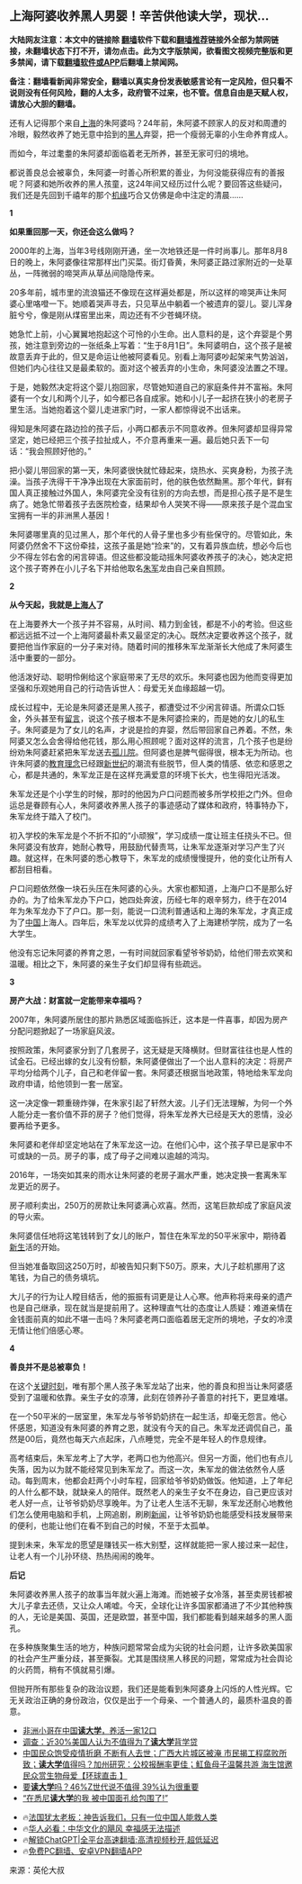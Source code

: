  <!-- 面包屑导航 --> <h2>上海阿婆收养黑人男婴！辛苦供他读大学，现状…</h2> <p class="notice"><b>大陆网友注意：本文中的链接除 <a href="https://github.com/bannedbook/fanqiang" >翻墙</a>软件下载和<a href="https://github.com/killgcd/justmysocks/blob/master/README.md">翻墙推荐</a>链接外全部为禁网链接，未翻墙状态下打不开，请勿点击。此为文字版禁闻，欲看图文视频完整版和更多禁闻，请下载<a href="https://github.com/bannedbook/fanqiang">翻墙软件或APP</a>后翻墙上禁闻网。</p><p>备注：翻墙看新闻非常安全，翻墙以真实身份发表敏感言论有一定风险，但只看不说则没有任何风险，翻的人太多，政府管不过来，也不管。信息自由是天赋人权，请放心大胆的翻墙。</b></p>  <div class="entry"> <p>还有人记得那个来自<a href="https://www.bannedbook.org/bnews/tag/%e4%b8%8a%e6%b5%b7/" class="st_tag internal_tag" rel="tag" title="标签 上海 下的日志">上海</a>的朱阿婆吗？24年前，朱阿婆不顾家人的反对和周遭的冷眼，毅然收养了她无意中拾到的<a href="https://www.bannedbook.org/bnews/tag/%e9%bb%91%e4%ba%ba/" class="st_tag internal_tag" rel="tag" title="标签 黑人 下的日志">黑人</a>弃婴，把一个瘦弱无辜的小生命养育成人。</p> <p>而如今，年过耄耋的朱阿婆却面临着老无所养，甚至无家可归的境地。</p> <p>都说善良总会被辜负，朱阿婆一时善心所积累的善业，为何没能获得应有的善报呢？阿婆和她所收养的黑人孩童，这24年间又经历过什么呢？要回答这些疑问，我们还是先回到千禧年的那个<span class='wp_keywordlink'><a href="https://www.bannedbook.org/forum11/topic248.html" title="禁片：情为何物？生死相许？自由电影《机缘》下载、在线观看" target="_blank">机缘</a></span>巧合又仿佛是命中注定的清晨……</p> <p><strong>1</strong></p> <p><strong>如果重回那一天，你还会这么做吗？</strong></p> <p>2000年的上海，当年3号线刚刚开通，坐一次地铁还是一件时尚事儿。那年8月8日的晚上，朱阿婆像往常那样出门买菜。街灯昏黄，朱阿婆正路过家附近的一处草丛，一阵微弱的啼哭声从草丛间隐隐传来。</p> <p>20多年前，城市里的流浪猫还不像现在这样遍处都是，所以这样的啼哭声让朱阿婆心里咯噔一下。她顺着哭声寻去，只见草丛中躺着一个被遗弃的婴儿。婴儿浑身脏兮兮，像是刚从煤窑里出来，周边还有不少苍蝇环绕。</p> <p>她急忙上前，小心翼翼地抱起这个可怜的小生命。出人意料的是，这个弃婴是个男孩，她注意到旁边的一张纸条上写着：“生于8月1日”。朱阿婆明白，这个孩子是被故意丢弃于此的，但又是命运让他被阿婆看见。别看上海阿婆吵起架来气势汹汹，但她们内心往往又是最柔软的。面对这个被丢弃的小生命，朱阿婆没法置之不理。</p> <p>于是，她毅然决定将这个婴儿抱回家，尽管她知道自己的家庭条件并不富裕。朱阿婆有一个女儿和两个儿子，如今都已各自成家。她和小儿子一起挤在狭小的老房子里生活。当她抱着这个婴儿走进家门时，一家人都惊得说不出话来。</p> <p>得知是朱阿婆在路边捡的孩子后，小两口都表示不同意收养。但朱阿婆却显得异常坚定，她已经把三个孩子拉扯成人，不介意再重来一遍。最后她只丢下一句话：“我会照顾好他的。”</p> <p>把小婴儿带回家的第一天，朱阿婆很快就忙碌起来，烧热水、买爽身粉，为孩子洗澡。当孩子洗得干干净净出现在大家面前时，他的肤色依然黝黑。那个年代，鲜有国人真正接触过外国人，朱阿婆完全没有往别的方向去想，而是担心孩子是不是生病了。她急忙带着孩子去医院检查，结果却令人哭笑不得——原来孩子是个混血宝宝拥有一半的非洲黑人基因！</p>  <p>朱阿婆哪里真的见过黑人，那个年代的人骨子里也多少有些保守的。尽管如此，朱阿婆仍然舍不下这份牵挂，这孩子虽是她“捡来”的，又有着异族血统，想必今后也少不得左邻右舍的闲言碎语。但这些都没能动摇朱阿婆收养孩子的决心，她决定把这个孩子寄养在小儿子名下并给他取名<a href="https://www.bannedbook.org/bnews/tag/%e6%9c%b1%e5%86%9b/" class="st_tag internal_tag" rel="tag" title="标签 朱军 下的日志">朱军</a>龙由自己亲自照顾。</p> <p><strong>2</strong></p> <p><strong>从今天起，我就是<a href="https://www.bannedbook.org/bnews/tag/%e4%b8%8a%e6%b5%b7%e4%ba%ba/" class="st_tag internal_tag" rel="tag" title="标签 上海人 下的日志">上海人</a>了</strong></p> <p>在上海要养大一个孩子并不容易，从时间、精力到金钱，都是不小的考验。但这些都远远抵不过一个上海阿婆最朴素又最坚定的决心。既然决定要收养这个孩子，就要把他当作家庭的一分子来对待。随着时间的推移朱军龙渐渐长大他成了朱阿婆生活中重要的一部分。</p> <p>他活泼好动、聪明伶俐给这个家庭带来了无尽的欢乐。朱阿婆也因为他而变得更加坚强和乐观她用自己的行动告诉世人：母爱无关血缘超越一切。</p> <p>成长过程中，无论是朱阿婆还是黑人孩子，都遭受过不少闲言碎语。所谓众口铄金，外头甚至有<span class='wp_keywordlink'><a href="https://www.bannedbook.org/bnews/tougao/" title="留言" target="_blank">留言</a></span>，说这个孩子根本不是朱阿婆捡来的，而是她的女儿的私生子。朱阿婆是为了女儿的名声，才说是捡的弃婴，然后带回家自己养着。不然，朱阿婆又怎么会舍得给他花钱，那么用心照顾呢？面对这样的流言，几个孩子也是纷纷劝朱阿婆赶紧把朱军龙送去<a href="https://www.bannedbook.org/bnews/tag/%E5%AD%A4%E5%84%BF%E9%99%A2/" class="st_tag internal_tag" rel="tag" title="标签 孤儿院 下的日志">孤儿院</a>。但阿婆也是脾气倔得很，根本无为所动。也许朱阿婆的<a href="https://www.bannedbook.org/bnews/tag/%E6%95%99%E8%82%B2%E7%90%86%E5%BF%B5/" class="st_tag internal_tag" rel="tag" title="标签 教育理念 下的日志">教育理念</a>已经跟<a href="https://www.bannedbook.org/bnews/tag/%e6%96%b0%e4%b8%96%e7%ba%aa/" class="st_tag internal_tag" rel="tag" title="标签 新世纪 下的日志">新世纪</a>的潮流有些脱节，但人类的情感、依恋和感恩之心，都是共通的，朱军龙正是在这样充满爱意的环境下长大，也生得阳光活泼。</p> <p>朱军龙还是个小学生的时候，那时的他因为户口问题而被多所学校拒之门外。但命运总是眷顾有心人，朱阿婆收养黑人孩子的事迹感动了媒体和政府，特事特办下，朱军龙终于踏入了校门。</p> <p>初入学校的朱军龙是个不折不扣的“小顽猴”，学习成绩一度让班主任挠头不已。但朱阿婆没有放弃，她耐心教导，用鼓励代替责骂，让朱军龙逐渐对学习产生了兴趣。就这样，在朱阿婆的悉心教导下，朱军龙的成绩慢慢提升，他的变化让所有人都刮目相看。</p> <p>户口问题依然像一块石头压在朱阿婆的心头。大家也都知道，上海户口不是那么好办的。为了给朱军龙办下户口，她四处奔波，历经七年的艰辛努力，终于在2014年为朱军龙办下了户口。那一刻，能说一口流利普通话和上海的朱军龙，才真正成为了<span class='wp_keywordlink_affiliate'><a href="https://www.bannedbook.org/" title="中国" target="_blank">中国</a></span>上海人。四年后，朱军龙以优异的成绩考入了上海建桥学院，成为了一名大学生。</p> <p>他没有忘记朱阿婆的养育之恩，一有时间就回家看望爷爷奶奶，给他们带去欢笑和温暖。相比之下，朱阿婆的亲生子女们却显得有些疏远。</p> <p><strong>3</strong></p>  <p><strong>房产大战：财富就一定能带来幸福吗？</strong></p> <p>2007年，朱阿婆所居住的那片熟悉区域面临拆迁，这本是一件喜事，却因为房产分配问题掀起了一场家庭风波。</p> <p>按照政策，朱阿婆家分到了几套房子，这无疑是天降横财。但财富往往也是人性的试金石。已经出嫁的女儿没有份额，朱阿婆便做出了一个出人意料的决定：将房产平均分给两个儿子，自己和老伴留一套。朱阿婆还根据当地政策，特地给朱军龙向政府申请，给他领到一套一居室。</p> <p>这一决定像一颗重磅炸弹，在朱家引起了轩然大波。儿子们无法理解，为何一个外人能分走一套价值不菲的房子？他们觉得，将朱军龙养大已经是天大的恩情，没必要再给予更多。</p> <p>朱阿婆和老伴却坚定地站在了朱军龙这一边。在他们心中，这个孩子早已是家中不可或缺的一员。房子的事，成了母子之间难以逾越的鸿沟。</p> <p>2016年，一场突如其来的雨水让朱阿婆的老房子漏水严重，她决定换一套离朱军龙更近的房子。</p> <p>房子顺利卖出，250万的房款让朱阿婆满心欢喜。然而，这笔巨款却成了家庭风波的导火索。</p> <p>朱阿婆信任地将这笔钱转到了女儿的账户，暂住在朱军龙的50平米家中，期待着<span class='wp_keywordlink'><a href="https://www.bannedbook.org/forum2/topic1642.html" title="正见网《新生》" target="_blank">新生</a></span>活的开始。</p> <p>但当她准备取回这250万时，却被告知只剩下50万。原来，大儿子趁机挪用了这笔钱，为自己的债务填坑。</p> <p>大儿子的行为让人瞠目结舌，他的振振有词更是让人心寒。他声称将来母亲的遗产也是自己继承，现在就当是提前用了。这种理直气壮的态度让人质疑：难道亲情在金钱面前真的如此不堪一击吗？朱阿婆老两口面临着居无定所的境地，子女的冷漠无情让他们倍感心寒。</p> <p><strong>4</strong></p>  <p><strong>善良并不是总被辜负！</strong></p> <p>在这个<span class='wp_keywordlink'><a href="https://www.bannedbook.org/forum2/topic151.html" title="关键时刻：李鹏日记" target="_blank">关键时刻</a></span>，唯有那个黑人孩子朱军龙站了出来，他的善良和担当让朱阿婆感受到了温暖和依靠。亲生子女的凉薄，此刻在领养孙子善意的衬托下，更显难堪。</p> <p>在一个50平米的一居室里，朱军龙与爷爷奶奶挤在一起生活，却毫无怨言。他心怀感恩，知道没有朱阿婆的养育之恩，就没有今天的自己。朱军龙还调侃自己，虽然是00后，竟然也每天六点起床，八点睡觉，完全不是年轻人的作息规律。</p> <p>高考结束后，朱军龙考上了大学，老两口也为他高兴。但另一方面，他们也有点儿失落，因为以为就不能经常见到朱军龙了。而这一次，朱军龙的做法依然令人感动。每到周末，他都会赶两个小时车程，回家给爷爷奶奶做饭。他知道，上了年纪的人什么都不缺，就缺亲人的陪伴。既然老人的亲生子女不在身边，自己更应该对老人好一点，让爷爷奶奶尽享晚年。为了让老人生活不无聊，朱军龙还耐心地教他们怎么使用电脑和手机，上网追剧，刷刷<span class='wp_keywordlink_affiliate'><a href="https://www.bannedbook.org/" title="新闻">新闻</a></span>，让爷爷奶奶也能感受科技发展带来的便利，也能让他们在看不到自己的时候，不至于太孤单。</p> <p>提到未来，朱军龙的愿望是赚钱买一栋大别墅，这样就能把一家人接过来一起住，让老人有一个儿孙环绕、热热闹闹的晚年。</p> <p><strong>后记</strong></p> <p>朱阿婆收养黑人孩子的故事当年就火遍上海滩。而她被子女冷落，甚至卖房钱都被大儿子拿去还债，又让众人唏嘘。今天，全球化让许多国家都涌进了不少其他种族的人，无论是美国、英国，还是欧盟，甚至中国，我们都能看到越来越多的黑人面孔。</p> <p>在多种族聚集生活的地方，种族问题常常会成为尖锐的社会问题，让许多欧美国家的社会产生严重分歧，甚至撕裂。尤其是围绕黑人移民的问题，常常成为社会舆论的火药筒，稍有不慎就易引爆。</p> <p>但抛开所有那些复杂的政治议题，我们还是能看到朱阿婆身上闪烁的人性光辉。它无关政治正确的身份政治，仅仅是出于一个母亲、一个普通人的，最质朴温良的善意。</p> <p></p> <!--<div id="taboola-mid-1"></div>--><ul class='op-related-articles' title='相关阅读'> <li><a href='https://www.bannedbook.org/bnews/comments/20240618/2051542.html' target='_blank'>非洲小哥在中国<b>读大学</b>，养活一家12口</a></li> <li><a href='https://www.bannedbook.org/bnews/cnnews/20240524/2040983.html' target='_blank'>调查：近30%美国人认为不值得为了<b>读大学</b>背学贷</a></li> <li><a href='https://www.bannedbook.org/bnews/bannedvideo/20240510/2035193.html' target='_blank'>中国民众饱受疫情折磨 不断有人去世；广西大片城区被淹 市民揭工程腐败所致；<b>读大学</b>值得吗？加州研究：公校报酬率更佳；魟鱼母子温馨共游 海生馆邀民众赏生物母爱【环球直击 】</a></li> <li><a href='https://www.bannedbook.org/bnews/cnnews/20231226/1978975.html' target='_blank'>要<b>读大学</b>吗？46%Z世代说不值得 39%认为很重要</a></li> <li><a href='https://www.bannedbook.org/bnews/lifebaike/20231111/1959773.html' target='_blank'>“在悉尼<b>读大学</b>的我 被中国面孔给包围了!”</a></li> </ul> <ul class="texttj"> <li>🔥<a href="https://www.bannedbook.org/bnews/ssgc/20230219/1850782.html" target="_blank">法国犹太老板：神告诉我们，只有一位中国人能救人类</a></li> <li>🔥<a href="https://www.bannedbook.org/bnews/comments/20220220/1694796.html" target="_blank">华人必看：中华文化的飓风 幸福感无法描述</a></li> <li>🔥<a href="https://github.com/bannedbook/fanqiang/wiki/V2ray%E6%9C%BA%E5%9C%BA" target="_blank">解锁ChatGPT|全平台高速翻墙:高清视频秒开,超低延迟</a></li> <li>🔥<a href="https://github.com/bannedbook/fanqiang/wiki/%E7%A6%81%E9%97%BB%E7%BD%91%E5%AE%89%E5%8D%93%E7%BF%BB%E5%A2%99%E6%96%B0%E9%97%BBAPP" target="_blank">免费PC翻墙、安卓VPN翻墙APP</a></li> </ul><p class="src-info">来源：英伦大叔 </p> <a name='sharetosocial'></a> <div style="margin-bottom:5px;padding-bottom:5px;clear:both"> <div id="archive-pix-1" class="banner-ads"> <!-- AuctionX Display platform tag START --> <div id="27602x728x90x621x_ADSLOT1" clicktrack="%%CLICK_URL_ESC%%"></div>  <!-- AuctionX Display platform tag END --> </div> <div id="archive-pix-2" class="banner-ads"> <!-- AuctionX Display platform tag START --> <div id="27556x300x250x621x_ADSLOT1" clicktrack="%%CLICK_URL_ESC%%" style="margin:0 auto;text-align:center"></div>  <!-- AuctionX Display platform tag END --> </div> </div>  <div id="archive-pix-1" class="banner-ads"> <!-- AuctionX Display platform tag START --> <div id="27603x728x90x621x_ADSLOT1" clicktrack="%%CLICK_URL_ESC%%"></div>  <!-- AuctionX Display platform tag END --> </div> </div><!--END ENTRY--> 
